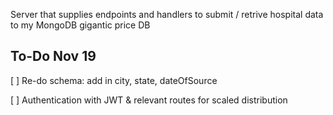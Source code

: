 Server that supplies endpoints and handlers to submit / retrive hospital data to my MongoDB gigantic price DB



## To-Do Nov 19

[ ] Re-do schema: add in city, state, dateOfSource

[ ] Authentication with JWT & relevant routes for scaled distribution
